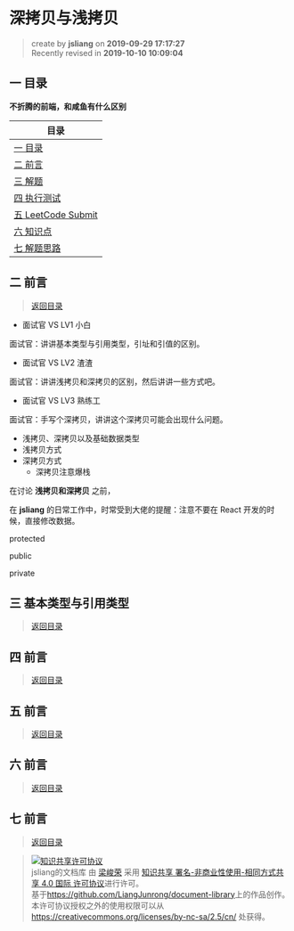 深拷贝与浅拷贝
===

> create by **jsliang** on **2019-09-29 17:17:27**  
> Recently revised in **2019-10-10 10:09:04**

## <a name="chapter-one" id="chapter-one">一 目录</a>

**不折腾的前端，和咸鱼有什么区别**

| 目录 |
| --- | 
| [一 目录](#chapter-one) | 
| <a name="catalog-chapter-two" id="catalog-chapter-two"></a>[二 前言](#chapter-two) |
| <a name="catalog-chapter-three" id="catalog-chapter-three"></a>[三 解题](#chapter-three) |
| <a name="catalog-chapter-four" id="catalog-chapter-four"></a>[四 执行测试](#chapter-four) |
| <a name="catalog-chapter-five" id="catalog-chapter-five"></a>[五 LeetCode Submit](#chapter-five) |
| <a name="catalog-chapter-six" id="catalog-chapter-six"></a>[六 知识点](#chapter-six) |
| <a name="catalog-chapter-seven" id="catalog-chapter-seven"></a>[七 解题思路](#chapter-seven) |

## <a name="chapter-two" id="chapter-two">二 前言</a>

> [返回目录](#chapter-one)

* 面试官 VS LV1 小白

面试官：讲讲基本类型与引用类型，引址和引值的区别。

* 面试官 VS LV2 渣渣

面试官：讲讲浅拷贝和深拷贝的区别，然后讲讲一些方式吧。

* 面试官 VS LV3 熟练工

面试官：手写个深拷贝，讲讲这个深拷贝可能会出现什么问题。

* 浅拷贝、深拷贝以及基础数据类型
* 浅拷贝方式
* 深拷贝方式
  * 深拷贝注意爆栈

在讨论 **浅拷贝和深拷贝** 之前，

在 **jsliang** 的日常工作中，时常受到大佬的提醒：注意不要在 React 开发的时候，直接修改数据。

protected

public

private

## <a name="chapter-three" id="chapter-three">三 基本类型与引用类型</a>

> [返回目录](#chapter-one)



## <a name="chapter-four" id="chapter-four">四 前言</a>

> [返回目录](#chapter-one)

## <a name="chapter-five" id="chapter-five">五 前言</a>

> [返回目录](#chapter-one)

## <a name="chapter-six" id="chapter-six">六 前言</a>

> [返回目录](#chapter-one)

## <a name="chapter-seven" id="chapter-seven">七 前言</a>

> [返回目录](#chapter-one)

> <a rel="license" href="http://creativecommons.org/licenses/by-nc-sa/4.0/"><img alt="知识共享许可协议" style="border-width:0" src="https://i.creativecommons.org/l/by-nc-sa/4.0/88x31.png" /></a><br /><span xmlns:dct="http://purl.org/dc/terms/" property="dct:title">jsliang的文档库</span> 由 <a xmlns:cc="http://creativecommons.org/ns#" href="https://github.com/LiangJunrong/document-library" property="cc:attributionName" rel="cc:attributionURL">梁峻荣</a> 采用 <a rel="license" href="http://creativecommons.org/licenses/by-nc-sa/4.0/">知识共享 署名-非商业性使用-相同方式共享 4.0 国际 许可协议</a>进行许可。<br />基于<a xmlns:dct="http://purl.org/dc/terms/" href="https://github.com/LiangJunrong/document-library" rel="dct:source">https://github.com/LiangJunrong/document-library</a>上的作品创作。<br />本许可协议授权之外的使用权限可以从 <a xmlns:cc="http://creativecommons.org/ns#" href="https://creativecommons.org/licenses/by-nc-sa/2.5/cn/" rel="cc:morePermissions">https://creativecommons.org/licenses/by-nc-sa/2.5/cn/</a> 处获得。
